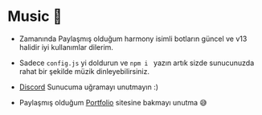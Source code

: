 # Music 🎵
- Zamanında Paylaşmış olduğum harmony isimli botların güncel ve v13 halidir iyi kullanımlar dilerim.

- Sadece `config.js` yi doldurun ve `npm i ` yazın artık sizde sunucunuzda rahat bir şekilde müzik dinleyebilirsiniz.

- [Discord](https://discord.gg/skydev) Sunucuma uğramayı unutmayın :)

- Paylaşmış olduğum [Portfolio](https://github.com/This-null/portfolio) sitesine bakmayı unutma 😅
